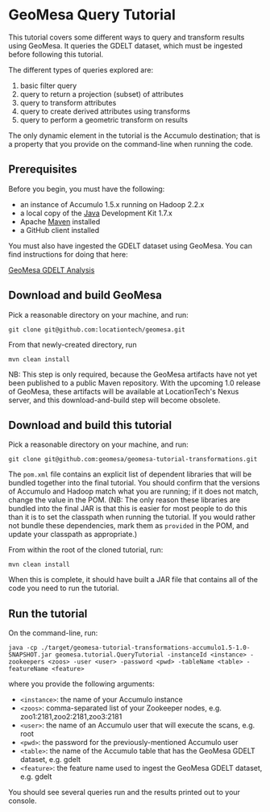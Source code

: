 GeoMesa Query Tutorial
============================

This tutorial covers some different ways to query and transform results using GeoMesa. It queries the GDELT dataset, 
which must be ingested before following this tutorial.

The different types of queries explored are:

1.  basic filter query
2.  query to return a projection (subset) of attributes
2.  query to transform attributes
3.  query to create derived attributes using transforms
4.  query to perform a geometric transform on results

The only dynamic element in the tutorial is the Accumulo destination; that is
a property that you provide on the command-line when running the code.

Prerequisites
-------------

Before you begin, you must have the following:

* an instance of Accumulo 1.5.x running on Hadoop 2.2.x
* a local copy of the [Java](http://java.oracle.com/) Development Kit 1.7.x
* Apache [Maven](http://maven.apache.org/) installed
* a GitHub client installed

You must also have ingested the GDELT dataset using GeoMesa. You can find instructions for doing that here:

[GeoMesa GDELT Analysis](http://geomesa.github.io/2014/04/17/geomesa-gdelt-analysis/)

Download and build GeoMesa
--------------------------

Pick a reasonable directory on your machine, and run:

```
git clone git@github.com:locationtech/geomesa.git
```

From that newly-created directory, run

```
mvn clean install
```

NB:  This step is only required, because the GeoMesa artifacts have not yet
been published to a public Maven repository.  With the upcoming 1.0 release of
GeoMesa, these artifacts will be available at LocationTech's Nexus server, and
this download-and-build step will become obsolete.

Download and build this tutorial
--------------------------------

Pick a reasonable directory on your machine, and run:

```
git clone git@github.com:geomesa/geomesa-tutorial-transformations.git
```

The ```pom.xml``` file contains an explicit list of dependent libraries that will be bundled together into the final tutorial.  You should confirm
that the versions of Accumulo and Hadoop match what you are running; if it does not match, change the value in the POM.  (NB:  The only reason these libraries
are bundled into the final JAR is that this is easier for most people to do this than it is to set the classpath when running the tutorial.
If you would rather not bundle these dependencies, mark them as ```provided``` in the POM, and update your classpath as appropriate.)

From within the root of the cloned tutorial, run:

```
mvn clean install
```

When this is complete, it should have built a JAR file that contains all of the code you need to run the tutorial.

Run the tutorial
----------------

On the command-line, run:

```
java -cp ./target/geomesa-tutorial-transformations-accumulo1.5-1.0-SNAPSHOT.jar geomesa.tutorial.QueryTutorial -instanceId <instance> -zookeepers <zoos> -user <user> -password <pwd> -tableName <table> -featureName <feature>
```

where you provide the following arguments:

* ```<instance>```:  the name of your Accumulo instance
* ```<zoos>```:  comma-separated list of your Zookeeper nodes, e.g. zoo1:2181,zoo2:2181,zoo3:2181
* ```<user>```:  the name of an Accumulo user that will execute the scans, e.g. root
* ```<pwd>```:  the password for the previously-mentioned Accumulo user
* ```<table>```:  the name of the Accumulo table that has the GeoMesa GDELT dataset, e.g. gdelt
* ```<feature>```:  the feature name used to ingest the GeoMesa GDELT dataset, e.g. gdelt

You should see several queries run and the results printed out to your console.
